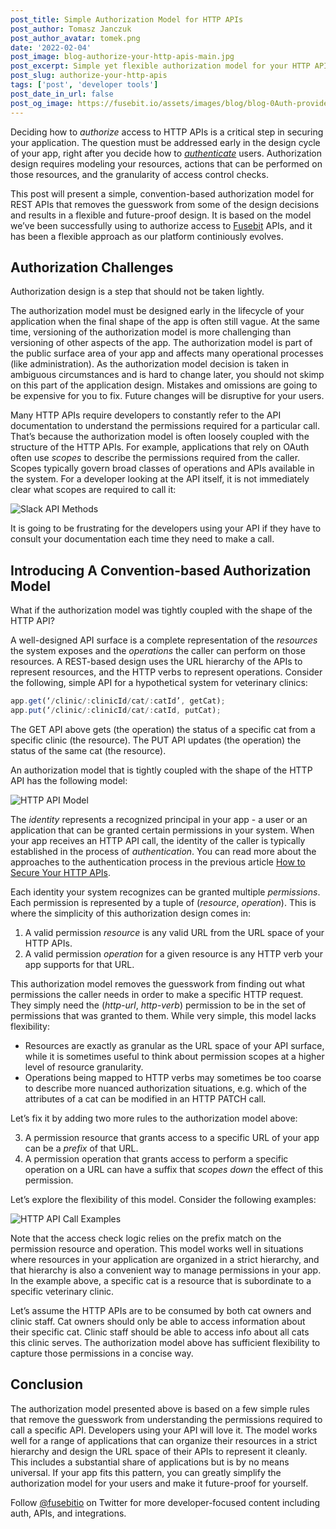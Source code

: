 ```yaml
---
post_title: Simple Authorization Model for HTTP APIs
post_author: Tomasz Janczuk
post_author_avatar: tomek.png
date: '2022-02-04'
post_image: blog-authorize-your-http-apis-main.jpg
post_excerpt: Simple yet flexible authorization model for your HTTP APIs, based on lessons learned at Fusebit.
post_slug: authorize-your-http-apis
tags: ['post', 'developer tools']
post_date_in_url: false
post_og_image: https://fusebit.io/assets/images/blog/blog-0Auth-providers-main.png
---
```


Deciding how to *authorize* access to HTTP APIs is a critical step in securing your application. The question must be addressed early in the design cycle of your app, right after you decide how to [*authenticate*](https://fusebit.io/blog/secure-your-http-apis/) users. Authorization design requires modeling your resources, actions that can be performed on those resources, and the granularity of access control checks. 

This post will present a simple, convention-based authorization model for REST APIs that removes the guesswork from some of the design decisions and results in a flexible and future-proof design. It is based on the model we’ve been successfully using to authorize access to [Fusebit](https://fusebit.io) APIs, and it has been a flexible approach as our platform continiously evolves.

## Authorization Challenges 

Authorization design is a step that should not be taken lightly.

The authorization model must be designed early in the lifecycle of your application when the final shape of the app is often still vague. At the same time, versioning of the authorization model is more challenging than versioning of other aspects of the app. The authorization model is part of the public surface area of your app and affects many operational processes (like administration). As the authorization model decision is taken in ambiguous circumstances and is hard to change later, you should not skimp on this part of the application design. Mistakes and omissions are going to be expensive for you to fix. Future changes will be disruptive for your users. 

Many HTTP APIs require developers to constantly refer to the API documentation to understand the permissions required for a particular call. That’s because the authorization model is often loosely coupled with the structure of the HTTP APIs. For example, applications that rely on OAuth often use *scopes* to describe the permissions required from the caller. Scopes typically govern broad classes of operations and APIs available in the system. For a developer looking at the API itself, it is not immediately clear what scopes are required to call it: 

![Slack API Methods](blog-authorize-http-api-image-1.png "Slack API Methods")

It is going to be frustrating for the developers using your API if they have to consult your documentation each time they need to make a call. 

## Introducing A Convention-based Authorization Model

What if the authorization model was tightly coupled with the shape of the HTTP API?

A well-designed API surface is a complete representation of the *resources* the system exposes and the *operations* the caller can perform on those resources. A REST-based design uses the URL hierarchy of the APIs to represent resources, and the HTTP verbs to represent operations. Consider the following, simple API for a hypothetical system for veterinary clinics: 

```javascript
app.get(‘/clinic/:clinicId/cat/:catId’, getCat);
app.put(‘/clinic/:clinicId/cat/:catId, putCat);
```

The GET API above gets (the operation) the status of a specific cat from a specific clinic (the resource). The PUT API updates (the operation) the status of the same cat (the resource). 

An authorization model that is tightly coupled with the shape of the HTTP API has the following model: 

![HTTP API Model](blog-authorize-http-api-image-2.png "HTTP API Model")

The *identity* represents a recognized principal in your app - a user or an application that can be granted certain permissions in your system. When your app receives an HTTP API call, the identity of the caller is typically established in the process of *authentication*. You can read more about the approaches to the authentication process in the previous article [How to Secure Your HTTP APIs](https://fusebit.io/blog/secure-your-http-apis/).

Each identity your system recognizes can be granted multiple *permissions*. Each permission is represented by a tuple of (*resource*, *operation*). This is where the simplicity of this authorization design comes in:
 
1. A valid permission *resource* is any valid URL from the URL space of your HTTP APIs.
2. A valid permission *operation* for a given resource is any HTTP verb your app supports for that URL. 

This authorization model removes the guesswork from finding out what permissions the caller needs in order to make a specific HTTP request. They simply need the (*http-url*, *http-verb*) permission to be in the set of permissions that was granted to them. While very simple, this model lacks flexibility: 

* Resources are exactly as granular as the URL space of your API surface, while it is sometimes useful to think about permission scopes at a higher level of resource granularity.
* Operations being mapped to HTTP verbs may sometimes be too coarse to describe more nuanced authorization situations, e.g. which of the attributes of a cat can be modified in an HTTP PATCH call.

Let’s fix it by adding two more rules to the authorization model above: 

3. A permission resource that grants access to a specific URL of your app can be a *prefix* of that URL. 
4. A permission operation that grants access to perform a specific operation on a URL can have a suffix that *scopes down* the effect of this permission. 

Let’s explore the flexibility of this model. Consider the following examples: 

![HTTP API Call Examples](blog-authorize-http-api-image-3.png "HTTP API Call Examples")

Note that the access check logic relies on the prefix match on the permission resource and operation. This model works well in situations where resources in your application are organized in a strict hierarchy, and that hierarchy is also a convenient way to manage permissions in your app. In the example above, a specific cat is a resource that is subordinate to a specific veterinary clinic.

Let’s assume the HTTP APIs are to be consumed by both cat owners and clinic staff. Cat owners should only be able to access information about their specific cat. Clinic staff should be able to access info about all cats this clinic serves. The authorization model above has sufficient flexibility to capture those permissions in a concise way. 

## Conclusion

The authorization model presented above is based on a few simple rules that remove the guesswork from understanding the permissions required to call a specific API. Developers using your API will love it. The model works well for a range of applications that can organize their resources in a strict hierarchy and design the URL space of their APIs to represent it cleanly. This includes a substantial share of applications but is by no means universal. If your app fits this pattern, you can greatly simplify the authorization model for your users and make it future-proof for yourself.

Follow [@fusebitio](https://twitter.com/fusebitio) on Twitter for more developer-focused content including auth, APIs, and integrations.

